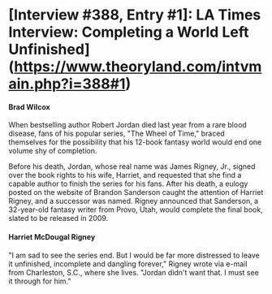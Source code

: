 # [Interview #388, Entry #1]: LA Times Interview: Completing a World Left Unfinished](https://www.theoryland.com/intvmain.php?i=388#1)

#### Brad Wilcox

When bestselling author Robert Jordan died last year from a rare blood disease, fans of his popular series, "The Wheel of Time," braced themselves for the possibility that his 12-book fantasy world would end one volume shy of completion.

Before his death, Jordan, whose real name was James Rigney, Jr., signed over the book rights to his wife, Harriet, and requested that she find a capable author to finish the series for his fans. After his death, a eulogy posted on the website of Brandon Sanderson caught the attention of Harriet Rigney, and a successor was named. Rigney announced that Sanderson, a 32-year-old fantasy writer from Provo, Utah, would complete the final book, slated to be released in 2009.

#### Harriet McDougal Rigney

"I am sad to see the series end. But I would be far more distressed to leave it unfinished, incomplete and dangling forever," Rigney wrote via e-mail from Charleston, S.C., where she lives. "Jordan didn't want that. I must see it through for him."

